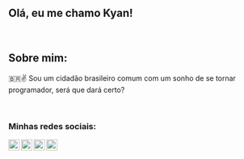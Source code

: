 ## Olá, eu me chamo Kyan!

<br />

## Sobre mim:
🇧🇷✌️
Sou um cidadão brasileiro comum com um sonho de se tornar programador, será que dará certo?

<br />

### Minhas redes sociais:

[<img align="left" alt="Meu servidor no Discord  " width="22px" src="https://discord.com/assets/41484d92c876f76b20c7f746221e8151.svg" />][discord]
[<img align="left" alt="Twitch" width="22px" src="https://image.flaticon.com/icons/svg/2111/2111727.svg" />][twitch]
[<img align="left" alt="Twitter" width="22px" src="https://cdn.jsdelivr.net/npm/simple-icons@v3/icons/twitter.svg" />][twitter]
[<img align="left" alt="YouTube" width="22px" src="https://cdn.jsdelivr.net/npm/simple-icons@v3/icons/youtube.svg" />][youtube]

[discord]: https://discord.gg/DtJqPJ7
[twitch]: https://twitch.tv/kyanmarcos
[twitter]: https://twitter.com/kyanmarcos
[youtube]: https://www.youtube.com/channel/UCR0IA6JFTcuVGFNcc0TeqYA
